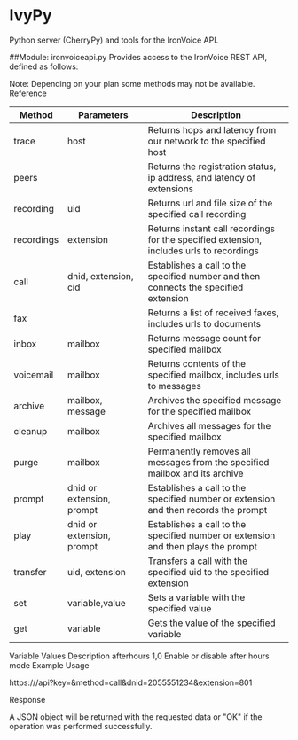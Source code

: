 # IvyPy
Python server (CherryPy) and tools for the IronVoice API.

##Module: ironvoiceapi.py
Provides access to the IronVoice REST API, defined as follows:


Note: Depending on your plan some methods may not be available.
Reference

Method | Parameters | Description
-------|------------|------------
trace |	host |	Returns hops and latency from our network to the specified host
peers | |	Returns the registration status, ip address, and latency of extensions
recording |	uid |	Returns url and file size of the specified call recording
recordings |	extension |	Returns instant call recordings for the specified extension, includes urls to recordings
call |	dnid, extension, cid |	Establishes a call to the specified number and then connects the specified extension
fax | |	Returns a list of received faxes, includes urls to documents
inbox |	mailbox |	Returns message count for specified mailbox
voicemail |	mailbox |	Returns contents of the specified mailbox, includes urls to messages
archive |	mailbox, message |	Archives the specified message for the specified mailbox
cleanup |	mailbox |	Archives all messages for the specified mailbox
purge |	mailbox |	Permanently removes all messages from the specified mailbox and its archive
prompt | dnid or extension, prompt |	Establishes a call to the specified number or extension and then records the prompt
play |	dnid or extension, prompt |	Establishes a call to the specified number or extension and then plays the prompt
transfer |	uid, extension |	Transfers a call with the specified uid to the specified extension
set |	variable,value |	Sets a variable with the specified value
get |	variable |	Gets the value of the specified variable

Variable 	Values 	Description
afterhours 	1,0 	Enable or disable after hours mode
Example Usage

https://<server>/api?key=<key>&method=call&dnid=2055551234&extension=801

Response

A JSON object will be returned with the requested data or "OK" if the operation was performed successfully.
